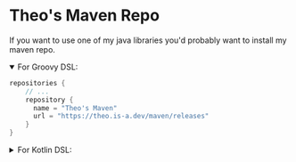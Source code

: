 # Theo's Maven Repo

If you want to use one of my java libraries you'd probably want to install my maven repo.

<details open>
<summary>For Groovy DSL:</summary>

```groovy
repositories {
    // ...
    repository {
      name = "Theo's Maven"
      url = "https://theo.is-a.dev/maven/releases"
    }
}
```
</details>

<details>
<summary>For Kotlin DSL:</summary>
  
```kt
repositories {
    // ...
    maven("https://theo.is-a.dev/maven/releases")
}
```
</details>

